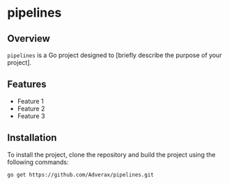 # pipelines

## Overview
`pipelines` is a Go project designed to [briefly describe the purpose of your project].

## Features
- Feature 1
- Feature 2
- Feature 3

## Installation
To install the project, clone the repository and build the project using the following commands:

```sh
go get https://github.com/Adverax/pipelines.git
```
